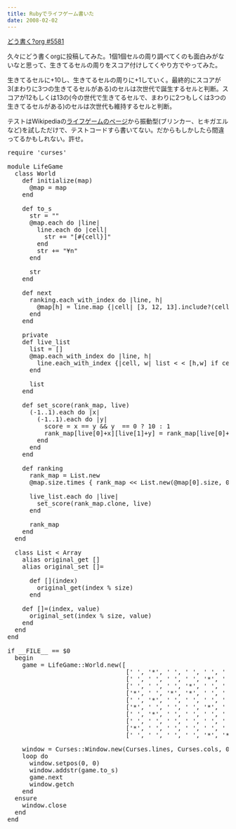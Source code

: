 ```yaml
---
title: Rubyでライフゲーム書いた
date: 2008-02-02
---
```

<a href="http://ja.doukaku.org/comment/5581/">どう書く?org #5581</a>

久々にどう書くorgに投稿してみた。1個1個セルの周り調べてくのも面白みがないなと思って、生きてるセルの周りをスコア付けしてくやり方でやってみた。

生きてるセルに+10し、生きてるセルの周りに+1していく。最終的にスコアが3(まわりに3つの生きてるセルがある)のセルは次世代で誕生するセルと判断。スコアが12もしくは13の(今の世代で生きてるセルで、まわりに2つもしくは3つの生きてるセルがある)のセルは次世代も維持するセルと判断。

テストはWikipediaの<a href="http://ja.wikipedia.org/wiki/ライフゲーム">ライフゲームのページ</a>から振動型(ブリンカー、ヒキガエルなど)を試しただけで、テストコードすら書いてない。だからもしかしたら間違ってるかもしれない。許せ。

<pre lang="ruby">
require 'curses'

module LifeGame
  class World
    def initialize(map)
      @map = map
    end

    def to_s
      str = ""
      @map.each do |line|
        line.each do |cell|
          str += "[#{cell}]"
        end
        str += "¥n"
      end

      str
    end

    def next
      ranking.each_with_index do |line, h|
        @map[h] = line.map {|cell| [3, 12, 13].include?(cell) ? '*' : ' ' }
      end
    end

    private
    def live_list
      list = []
      @map.each_with_index do |line, h|
        line.each_with_index {|cell, w| list < < [h,w] if cell == '*'}
      end

      list
    end

    def set_score(rank_map, live)
      (-1..1).each do |x|
        (-1..1).each do |y|
          score = x == y && y  == 0 ? 10 : 1
          rank_map[live[0]+x][live[1]+y] = rank_map[live[0]+x][live[1]+y] + score
        end
      end
    end

    def ranking
      rank_map = List.new
      @map.size.times { rank_map << List.new(@map[0].size, 0) }

      live_list.each do |live|
        set_score(rank_map.clone, live)
      end

      rank_map
    end
  end

  class List < Array
    alias original_get []
    alias original_set []=

      def [](index)
        original_get(index % size)
      end

    def []=(index, value)
      original_set(index % size, value)
    end
  end
end

if __FILE__ == $0
  begin
    game = LifeGame::World.new([
                                [' ', '*', ' ', ' ', ' ', ' ', '*', '*', '*', ' '],
                                [' ', ' ', ' ', ' ', '*', ' ', ' ', '*', '*', ' '],
                                [' ', ' ', ' ', '*', ' ', ' ', '*', ' ', '*', ' '],
                                ['*', ' ', '*', '*', ' ', ' ', '*', ' ', ' ', ' '],
                                [' ', '*', ' ', ' ', ' ', ' ', ' ', ' ', '*', ' '],
                                ['*', ' ', ' ', ' ', '*', ' ', '*', '*', ' ', '*'],
                                [' ', '*', ' ', ' ', ' ', ' ', '*', ' ', ' ', ' '],
                                [' ', ' ', ' ', ' ', ' ', ' ', ' ', ' ', ' ', '*'],
                                ['*', ' ', ' ', ' ', ' ', ' ', '*', ' ', ' ', '*'],
                                [' ', ' ', ' ', ' ', '*', '*', ' ', ' ', '*', ' ']])

    window = Curses::Window.new(Curses.lines, Curses.cols, 0, 0)
    loop do
      window.setpos(0, 0)
      window.addstr(game.to_s)
      game.next
      window.getch
    end
  ensure
    window.close
  end
end
</pre></pre>